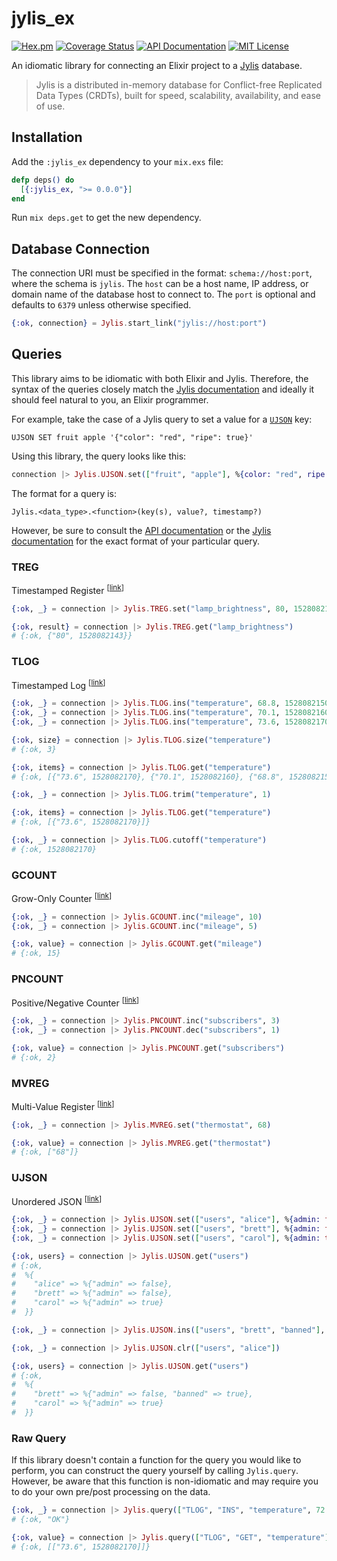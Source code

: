 # jylis_ex

[![Hex.pm](https://img.shields.io/hexpm/v/jylis_ex.svg)](https://hex.pm/packages/jylis_ex)
[![Coverage Status](https://coveralls.io/repos/github/amclain/jylis_ex/badge.svg?branch=master)](https://coveralls.io/github/amclain/jylis_ex?branch=master)
[![API Documentation](http://img.shields.io/badge/docs-api-blue.svg)](https://hexdocs.pm/jylis_ex)
[![MIT License](https://img.shields.io/badge/license-MIT-yellowgreen.svg)](https://github.com/amclain/jylis_ex/blob/master/license.txt)

An idiomatic library for connecting an Elixir project to a
[Jylis](https://github.com/jemc/jylis) database.

> Jylis is a distributed in-memory database for Conflict-free Replicated Data
> Types (CRDTs), built for speed, scalability, availability, and ease of use.

## Installation

Add the `:jylis_ex` dependency to your `mix.exs` file:

```elixir
defp deps() do
  [{:jylis_ex, ">= 0.0.0"}]
end
```

Run `mix deps.get` to get the new dependency.

## Database Connection

The connection URI must be specified in the format: `schema://host:port`, where
the schema is `jylis`. The `host` can be a host name, IP address, or domain name
of the database host to connect to. The `port` is optional and defaults to
`6379` unless otherwise specified.

```elixir
{:ok, connection} = Jylis.start_link("jylis://host:port")
```

## Queries

This library aims to be idiomatic with both Elixir and Jylis. Therefore, the
syntax of the queries closely match the [Jylis documentation](https://jemc.github.io/jylis/docs/types/)
and ideally it should feel natural to you, an Elixir programmer.

For example, take the case of a Jylis query to set a value for a
[`UJSON`](https://jemc.github.io/jylis/docs/types/ujson/#set-key-key-ujson) key:

```text
UJSON SET fruit apple '{"color": "red", "ripe": true}'
```

Using this library, the query looks like this:

```elixir
connection |> Jylis.UJSON.set(["fruit", "apple"], %{color: "red", ripe: true})
```

The format for a query is:

```text
Jylis.<data_type>.<function>(key(s), value?, timestamp?)
```

However, be sure to consult the [API documentation](https://hexdocs.pm/jylis_ex)
or the [Jylis documentation](https://jemc.github.io/jylis/docs/types/) for the
exact format of your particular query.

### TREG

Timestamped Register <sup>[[link](https://jemc.github.io/jylis/docs/types/treg/)]</sup>

```elixir
{:ok, _} = connection |> Jylis.TREG.set("lamp_brightness", 80, 1528082143)

{:ok, result} = connection |> Jylis.TREG.get("lamp_brightness")
# {:ok, {"80", 1528082143}}
```

### TLOG

Timestamped Log <sup>[[link](https://jemc.github.io/jylis/docs/types/tlog/)]</sup>

```elixir
{:ok, _} = connection |> Jylis.TLOG.ins("temperature", 68.8, 1528082150)
{:ok, _} = connection |> Jylis.TLOG.ins("temperature", 70.1, 1528082160)
{:ok, _} = connection |> Jylis.TLOG.ins("temperature", 73.6, 1528082170)

{:ok, size} = connection |> Jylis.TLOG.size("temperature")
# {:ok, 3}

{:ok, items} = connection |> Jylis.TLOG.get("temperature")
# {:ok, [{"73.6", 1528082170}, {"70.1", 1528082160}, {"68.8", 1528082150}]}

{:ok, _} = connection |> Jylis.TLOG.trim("temperature", 1)

{:ok, items} = connection |> Jylis.TLOG.get("temperature")
# {:ok, [{"73.6", 1528082170}]}

{:ok, _} = connection |> Jylis.TLOG.cutoff("temperature")
# {:ok, 1528082170}
```

### GCOUNT

Grow-Only Counter <sup>[[link](https://jemc.github.io/jylis/docs/types/gcount/)]</sup>

```elixir
{:ok, _} = connection |> Jylis.GCOUNT.inc("mileage", 10)
{:ok, _} = connection |> Jylis.GCOUNT.inc("mileage", 5)

{:ok, value} = connection |> Jylis.GCOUNT.get("mileage")
# {:ok, 15}
```

### PNCOUNT

Positive/Negative Counter <sup>[[link](https://jemc.github.io/jylis/docs/types/pncount/)]</sup>

```elixir
{:ok, _} = connection |> Jylis.PNCOUNT.inc("subscribers", 3)
{:ok, _} = connection |> Jylis.PNCOUNT.dec("subscribers", 1)

{:ok, value} = connection |> Jylis.PNCOUNT.get("subscribers")
# {:ok, 2}
```

### MVREG

Multi-Value Register <sup>[[link](https://jemc.github.io/jylis/docs/types/mvreg/)]</sup>

```elixir
{:ok, _} = connection |> Jylis.MVREG.set("thermostat", 68)

{:ok, value} = connection |> Jylis.MVREG.get("thermostat")
# {:ok, ["68"]}
```

### UJSON

Unordered JSON <sup>[[link](https://jemc.github.io/jylis/docs/types/ujson/)]</sup>

```elixir
{:ok, _} = connection |> Jylis.UJSON.set(["users", "alice"], %{admin: false})
{:ok, _} = connection |> Jylis.UJSON.set(["users", "brett"], %{admin: false})
{:ok, _} = connection |> Jylis.UJSON.set(["users", "carol"], %{admin: true})

{:ok, users} = connection |> Jylis.UJSON.get("users")
# {:ok,
#  %{
#    "alice" => %{"admin" => false},
#    "brett" => %{"admin" => false},
#    "carol" => %{"admin" => true}
#  }}

{:ok, _} = connection |> Jylis.UJSON.ins(["users", "brett", "banned"], true)

{:ok, _} = connection |> Jylis.UJSON.clr(["users", "alice"])

{:ok, users} = connection |> Jylis.UJSON.get("users")
# {:ok,
#  %{
#    "brett" => %{"admin" => false, "banned" => true},
#    "carol" => %{"admin" => true}
#  }}
```

### Raw Query

If this library doesn't contain a function for the query you would like to
perform, you can construct the query yourself by calling `Jylis.query`.
However, be aware that this function is non-idiomatic and may require you to
do your own pre/post processing on the data.

```elixir
{:ok, _} = connection |> Jylis.query(["TLOG", "INS", "temperature", 72.6, 5])
# {:ok, "OK"}

{:ok, value} = connection |> Jylis.query(["TLOG", "GET", "temperature"])
# {:ok, [["73.6", 1528082170]]}
```
